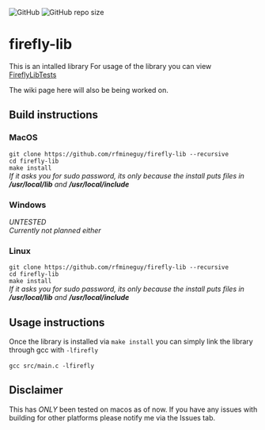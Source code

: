 ![GitHub](https://img.shields.io/github/license/rfmineguy/firefly-lib)
![GitHub repo size](https://img.shields.io/github/repo-size/rfmineguy/firefly-lib)

# firefly-lib
This is an intalled library
For usage of the library you can view [FireflyLibTests](https://github.com/rfmineguy/firefly-lib-tests)

The wiki page here will also be being worked on.

## Build instructions
### MacOS
`git clone https://github.com/rfmineguy/firefly-lib --recursive`<br>
`cd firefly-lib`<br>
`make install`<br>
*If it asks you for sudo password, its only because the install puts files in **/usr/local/lib** and **/usr/local/include***

### Windows
*UNTESTED*<br>
*Currently not planned either*<br>

### Linux
`git clone https://github.com/rfmineguy/firefly-lib --recursive`<br>
`cd firefly-lib`<br>
`make install`<br>
*If it asks you for sudo password, its only because the install puts files in **/usr/local/lib** and **/usr/local/include***

## Usage instructions
Once the library is installed via `make install` you can simply link the library through gcc with `-lfirefly` <br><br>
`gcc src/main.c -lfirefly`

## Disclaimer
This has *ONLY* been tested on macos as of now. If you have any issues with building for other platforms please notify me via the Issues tab.
